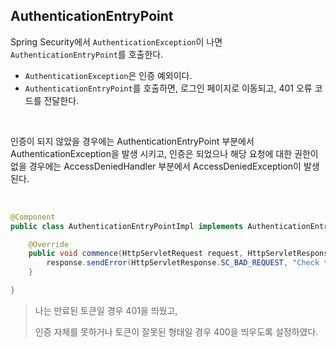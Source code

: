 ## AuthenticationEntryPoint

Spring Security에서 `AuthenticationException`이 나면 `AuthenticationEntryPoint`를 호출한다.

+ `AuthenticationException`은 인증 예외이다.
+ `AuthenticationEntryPoint`를 호출하면, 로그인 페이지로 이동되고,  401 오류 코드를 전달한다.

<br>

인증이 되지 않았을 경우에는 AuthenticationEntryPoint 부분에서 AuthenticationException을 발생 시키고, 인증은 되었으나 해당 요청에 대한 권한이 없을 경우에는 AccessDeniedHandler 부분에서 AccessDeniedException이 발생된다.

<br>

```java
@Component
public class AuthenticationEntryPointImpl implements AuthenticationEntryPoint {

    @Override
    public void commence(HttpServletRequest request, HttpServletResponse response, AuthenticationException authException) throws IOException {
        response.sendError(HttpServletResponse.SC_BAD_REQUEST, "Check the token");
    }

}
```

> 나는 만료된 토큰일 경우 401을 띄웠고,
>
> 인증 자체를 못하거나 토큰이 잘못된 형태일 경우 400을 띄우도록 설정하였다.
>
> 